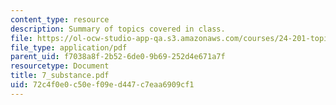 ```yaml
---
content_type: resource
description: Summary of topics covered in class.
file: https://ol-ocw-studio-app-qa.s3.amazonaws.com/courses/24-201-topics-in-the-history-of-philosophy-kant-fall-2005/72c4f0e0c50ef09ed447c7eaa6909cf1_7_substance.pdf
file_type: application/pdf
parent_uid: f7038a8f-2b52-6de0-9b69-252d4e671a7f
resourcetype: Document
title: 7_substance.pdf
uid: 72c4f0e0-c50e-f09e-d447-c7eaa6909cf1
---
```

